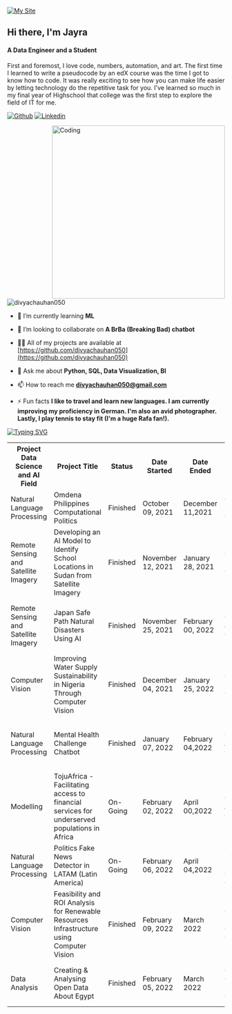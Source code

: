 
[![My Site](https://img.freepik.com/free-vector/data-inform-illustration-concept_114360-864.jpg?w=1480&t=st=1666149080~exp=1666149680~hmac=8dd97dbe9e3665999dc3a044df5350d27f814823b6c899d16c13443f11cff5f0)](https://jayra-dev.carrd.co/#)

## Hi there, I'm Jayra 
#### A Data Engineer and a Student
First and foremost, I love code, numbers, automation, and art.
The first time I learned to write a pseudocode by an edX course was the time I got to know how to code. It was really exciting to see how you can make life easier by letting technology do the repetitive task for you. I've learned so much in my final year of Highschool that college was the first step to explore the field of IT for me.

[![Github](https://img.shields.io/badge/-Github-333?style=flat&logo=Github&logoColor=white)](https://github.com/spitzc32/spitzc32)
[![Linkedin](https://img.shields.io/badge/-LinkedIn-blue?style=flat&logo=Linkedin&logoColor=white)](https://www.linkedin.com/in/jayra-gaile-ortiz/)

<img align="right" alt="Coding" width="400" src="https://www.iihglobal.com/wp-content/uploads/2019/02/dcsad-1.gif">
<p align="left"> <img src="https://komarev.com/ghpvc/?username=divyachauhan050&label=Profile%20views&color=0e75b6&style=flat" alt="divyachauhan050" /> </p>

- 🌱 I’m currently learning **ML**

- 👯 I’m looking to collaborate on **A BrBa (Breaking Bad) chatbot**

- 👨‍💻 All of my projects are available at [https://github.com/divyachauhan050](https://github.com/divyachauhan050)

- 💬 Ask me about **Python, SQL, Data Visualization, BI**

- 📫 How to reach me **divyachauhan050@gmail.com**

- ⚡ Fun facts **I like to travel and learn new languages. I am currently improving my proficiency in German. I'm also an avid photographer. Lastly, I play tennis to stay fit (I'm a huge Rafa fan!).**

    



[![Typing SVG](https://readme-typing-svg.herokuapp.com?color=%2336BCF7&size=26&vCenter=true&lines=Check+out+and+see+my+projects+so+far)](https://git.io/typing-svg) 

<table>
  <tr>
    <th>Project Data Science and AI Field</th>
    <th>Project Title</th>
    <th>Status</th>
    <th>Date Started</th>
    <th>Date Ended</th>
    <th>Omdena Chatper</th>
    <th> Role </th>
    
  </tr>
  <tr>
    <td>Natural Language Processing </td>
    <td> Omdena Philippines Computational Politics </td>
    <td>Finished</td>
    <td>October 09, 2021 </td>
    <td>December 11,2021</th>
    <td>Omdena Philippines Chapter </th>
    <td> Task Member, Project Collaborator </td>
  </tr>
  <tr>
    <td>Remote Sensing and Satellite Imagery</td>
    <td>Developing an AI Model to Identify School Locations in Sudan from Satellite Imagery</td>
    <td>Finished</td>
    <td>November 12, 2021 </td>
    <td>January 28, 2021</th>
      <td>Omdena Sudan Chapter </th>
      <td> Task Manager, Junior Machine Learning Engineer </td>
  </tr>
   <td>Remote Sensing and Satellite Imagery</td>
    <td>Japan Safe Path Natural Disasters Using AI</td>
    <td>Finished</td>
    <td>November 25, 2021 </td>
    <td>February 00, 2022</th>
    <td>Omdena Japan Chapter </th>
     <td> Task Manager, Junior Machine Learning Engineer </td>
  </tr>
   </tr>
   <td>Computer Vision</td>
    <td>Improving Water Supply Sustainability in Nigeria Through Computer Vision</td>
    <td>Finished</td>
    <td>December 04, 2021 </td>
    <td>January 25, 2022</th>
    <td>Omdena Nigeria Chapter  </th>
     <td> Task Manager, Junior Machine Learning Engineer </td>
  </tr>
   <tr>
   <td>Natural Language Processing</td>
    <td>Mental Health Challenge Chatbot</td>
    <td>Finished</td>
    <td>January 07, 2022 </td>
    <td>February  04,2022</th>
    <td>Omdena Australia Chapter  </th>
     <td> Task Member, Junior Machine Learning Engineer </td>
  </tr>
    <td>Modelling</td>
    <td>TojuAfrica - Facilitating access to financial services for underserved populations in Africa </td>
    <td>On-Going</td>
    <td>February 02, 2022 </td>
    <td>April  00,2022</th>
    <td>Omdena Africa Chapter  </th>
     <td> Task Manager,,  Machine Learning Engineer </td>
     </tr>
    <td>Natural Language Processing</td>
    <td>Politics Fake News Detector in LATAM (Latin America) </td>
    <td>On-Going</td>
    <td>February 06, 2022 </td>
    <td>April 04,2022</th>
    <td> Omdena EAFIT University, Colombia Chapter </th>
     <td> Machine Learning Engineer </td>
     </tr>
     <td>Computer Vision</td>
    <td>Feasibility and ROI Analysis for Renewable Resources Infrastructure using Computer Vision </td>
    <td>Finished</td>
    <td>February 09, 2022 </td>
    <td>March 2022</th>
    <td> Omdena Hamburg, Germany Chapter
     <td> Task Manager Machine Learning Engineer </td>
     </tr> 
     <td>Data Analysis </td>
    <td>Creating & Analysing Open Data About Egypt </td>
    <td>Finished</td>
    <td>February 05, 2022 </td>
    <td>March 2022</th>
    <td> Omdena Giza, Egypt Chapter </td>
     <td> Task Manager, Machine Learning Engineer </td>
</table>

 

